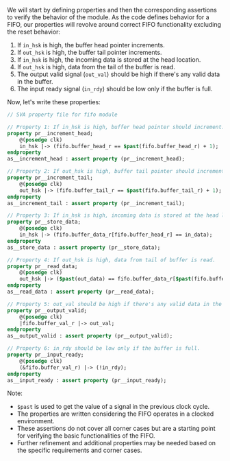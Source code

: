 We will start by defining properties and then the corresponding assertions to verify the behavior of the module. As the code defines behavior for a FIFO, our properties will revolve around correct FIFO functionality excluding the reset behavior:

1. If `in_hsk` is high, the buffer head pointer increments.
2. If `out_hsk` is high, the buffer tail pointer increments.
3. If `in_hsk` is high, the incoming data is stored at the head location.
4. If `out_hsk` is high, data from the tail of the buffer is read.
5. The output valid signal (`out_val`) should be high if there's any valid data in the buffer.
6. The input ready signal (`in_rdy`) should be low only if the buffer is full.

Now, let's write these properties:

```systemverilog
// SVA property file for fifo module

// Property 1: If in_hsk is high, buffer head pointer should increment.
property pr__increment_head;
    @(posedge clk) 
    in_hsk |-> (fifo.buffer_head_r == $past(fifo.buffer_head_r) + 1);
endproperty
as__increment_head : assert property (pr__increment_head);

// Property 2: If out_hsk is high, buffer tail pointer should increment.
property pr__increment_tail;
    @(posedge clk) 
    out_hsk |-> (fifo.buffer_tail_r == $past(fifo.buffer_tail_r) + 1);
endproperty
as__increment_tail : assert property (pr__increment_tail);

// Property 3: If in_hsk is high, incoming data is stored at the head location.
property pr__store_data;
    @(posedge clk) 
    in_hsk |-> (fifo.buffer_data_r[fifo.buffer_head_r] == in_data);
endproperty
as__store_data : assert property (pr__store_data);

// Property 4: If out_hsk is high, data from tail of buffer is read.
property pr__read_data;
    @(posedge clk) 
    out_hsk |-> ($past(out_data) == fifo.buffer_data_r[$past(fifo.buffer_tail_r)]);
endproperty
as__read_data : assert property (pr__read_data);

// Property 5: out_val should be high if there's any valid data in the buffer.
property pr__output_valid;
    @(posedge clk) 
    |fifo.buffer_val_r |-> out_val;
endproperty
as__output_valid : assert property (pr__output_valid);

// Property 6: in_rdy should be low only if the buffer is full.
property pr__input_ready;
    @(posedge clk) 
    (&fifo.buffer_val_r) |-> (!in_rdy);
endproperty
as__input_ready : assert property (pr__input_ready);

```

Note:
- `$past` is used to get the value of a signal in the previous clock cycle.
- The properties are written considering the FIFO operates in a clocked environment. 
- These assertions do not cover all corner cases but are a starting point for verifying the basic functionalities of the FIFO.
- Further refinement and additional properties may be needed based on the specific requirements and corner cases.